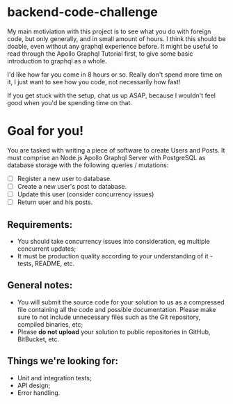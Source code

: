 # backend-code-challenge

My main motiviation with this project is to see what you do with foreign code, but only generally, and in small amount of hours. 
I think this should be doable, even without any graphql experience before. It might be useful to read through the Apollo Graphql Tutorial first, 
to give some basic introduction to graphql as a whole.

I'd like how far you come in 8 hours or so. Really don't spend more time on it, I just want to see how you code, not necessarily how fast!

If you get stuck with the setup, chat us up ASAP, because I wouldn't feel good when you'd be spending time on that.

# Goal for you!

You are tasked with writing a piece of software to create Users and Posts.
It must comprise an Node.js Apollo Graphql Server with PostgreSQL as database storage
with the following queries / mutations:

- [ ] Register a new user to database.
- [ ] Create a new user's post to database.
- [ ] Update this user (consider concurrency issues)
- [ ] Return user and his posts.

## Requirements:

- You should take concurrency issues into consideration, eg multiple concurrent updates;
- It must be production quality according to your understanding of it - tests, README, etc.

## General notes:

- You will submit the source code for your solution to us as a compressed file containing all the code and possible documentation. Please make sure to not include unnecessary files such as the Git repository, compiled binaries, etc;
- Please **do not upload** your solution to public repositories in GitHub, BitBucket, etc.

## Things we're looking for:

- Unit and integration tests;
- API design;
- Error handling.
